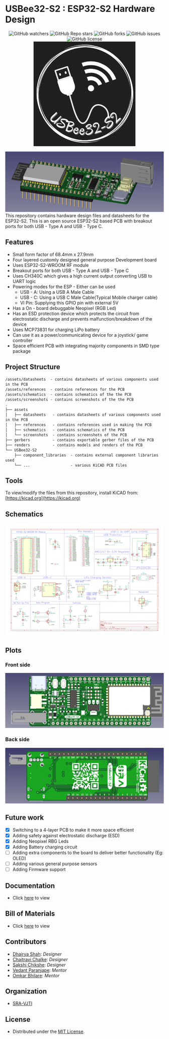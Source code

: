 # USBee32-S2 : ESP32-S2 Hardware Design

<p align="center">
<img alt="GitHub watchers" src="https://img.shields.io/github/watchers/dhairyashah1/USBee32-S2">
<img alt="GitHub Repo stars" src="https://img.shields.io/github/stars/dhairyashah1/USBee32-S2">
<img alt="GitHub forks" src="https://img.shields.io/github/forks/dhairyashah1/USBee32-S2">
<img alt="GitHub issues" src="https://img.shields.io/github/issues/dhairyashah1/USBee32-S2">
<img alt="GitHub license" src="https://img.shields.io/github/license/dhairyashah1/USBee32-S2">
  </br>
<img src="./assets/screenshots/logos/usbee32-s2-logo.jpeg" ></p>
<img src="./assets/screenshots/4-layer/general5.png"/>
</br>
This repository contains hardware design files and datasheets for the ESP32-S2. This is an open source ESP32-S2 based PCB with breakout ports for both USB - Type A and USB - Type C.
</br>


## Features

* Small form factor of 68.4mm x 27.9mm
* Four layered customly designed general purpose Development board
* Uses ESP32-S2-WROOM RF module
* Breakout ports for both USB - Type A and USB - Type C
* Uses CH340C which gives a high current output converting USB to UART logic
* Powering modes for the ESP - Either can be used
  - USB - A: Using a USB A Male Cable
  - USB - C: Using a USB C Male Cable(Typical Mobile charger cable)
  - VI Pin: Supplying this GPIO pin with external 5V
* Has a On - board debuggable Neopixel (RGB Led)
* Has an ESD protection device which protects the circuit from electrostatic discharge and prevents malfunction/breakdown of the device
* Uses MCP73831 for charging LiPo battery
* Can use it as a power/communicating device for a joystick/ game controller
* Space efficient PCB with integrating majority components in SMD type package 


## Project Structure

```
/assets/datasheets  - contains datasheets of various components used in the PCB
/assets/references  - contains references for the PCB
/assets/schematics  - contains schematics of the the PCB
/assets/screenshots - contains screenshots of the the PCB
.
├── assets
│   ├── datasheets   - contains datasheets of various components used in the PCB         
│   ├── references   - contains references used in making the PCB
│   ├── schematics   - contains schematics of the PCB
│   └── screenshots  - contains screenshots of the PCB
├── gerbers          - contains exportable gerber files of the PCB
├── renders          - contains models and renders of the PCB
└── USBee32-S2       
    ├── component_libraries  - contains external component libraries used 
    └── ...                  - various KiCAD PCB files
```


## Tools

To view/modify the files from this repository, install KiCAD from: [https://kicad.org](https://kicad.org)

## Schematics

<img src="./assets/schematics/v.2/USBee32-S2__4lyr_Schematics.svg"/>

## Plots

### Front side

<img src="./assets/screenshots/4-layer/front2.png"/>


### Back side

<img src="./assets/screenshots/4-layer/back2.png"/>


## Future work

- [x] Switching to a 4-layer PCB to make it more space efficient
- [x] Adding safety against electrostatic discharge (ESD)
- [x] Adding Neopixel RBG Leds
- [x] Adding Battery charging circuit
- [ ] Adding extra components to the board to deliver better functionality (Eg: OLED)
- [ ] Adding various general purpose sensors 
- [ ] Adding Firmware support

## Documentation
- Click [here](https://dhairyashah1.github.io/USBee32-S2/) to view

## Bill of Materials
- Click [here](https://docs.google.com/spreadsheets/d/1bL3xiH2Zh8nPkFcn60B3-9qF9RpFs6EWBHacvU51Qi4/edit#gid=0) to view

<!-- CONTRIBUTORS -->
## Contributors

- [Dhairya Shah](https://github.com/dhairyashah1): *Designer*
- [Chaitravi Chalke](https://github.com/chaitravi-ce): *Designer*
- [Sakshi Chikshe](https://github.com/Sakshi-0311): *Designer*
- [Vedant Paranjape](https://github.com/VedantParanjape): *Mentor*
- [Omkar Bhilare](https://github.com/ombhilare999): *Mentor*

## Organization
- [SRA-VJTI](https://github.com/SRA-VJTI)



## License
- Distributed under the [MIT License](https://github.com/dhairyashah1/pcb-design-ESP32-S2/blob/main/LICENSE).
